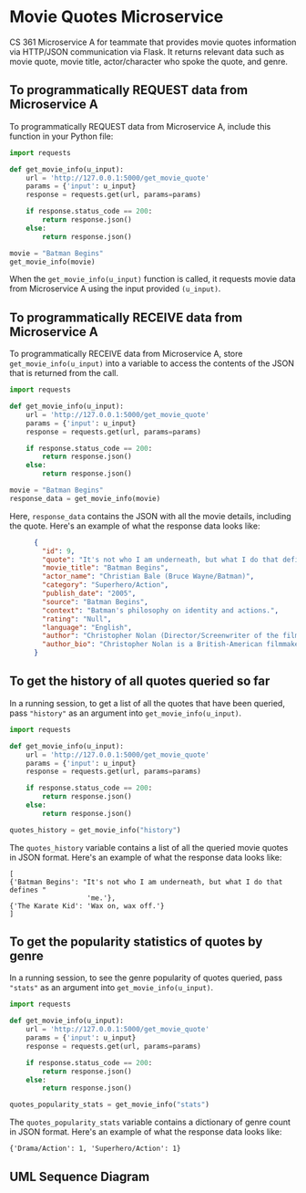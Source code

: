# Movie Quotes Microservice

CS 361 Microservice A for teammate that provides movie quotes information via HTTP/JSON communication via Flask. It 
returns relevant data such as movie quote, movie title, actor/character who spoke the quote, and genre. 

## To programmatically REQUEST data from Microservice A
To programmatically REQUEST data from Microservice A, include this function in your Python file:

```python
import requests

def get_movie_info(u_input):
    url = 'http://127.0.0.1:5000/get_movie_quote'
    params = {'input': u_input}
    response = requests.get(url, params=params)

    if response.status_code == 200:
        return response.json()
    else:
        return response.json()

movie = "Batman Begins"
get_movie_info(movie)
```
When the `get_movie_info(u_input)` function is called, it requests movie data from Microservice A using the input 
provided `(u_input)`.

## To programmatically RECEIVE data from Microservice A
To programmatically RECEIVE data from Microservice A, store `get_movie_info(u_input)` into a variable to access the 
contents of the JSON that is returned from the call. 

```python
import requests

def get_movie_info(u_input):
    url = 'http://127.0.0.1:5000/get_movie_quote'
    params = {'input': u_input}
    response = requests.get(url, params=params)

    if response.status_code == 200:
        return response.json()
    else:
        return response.json()

movie = "Batman Begins"
response_data = get_movie_info(movie)
```
Here, ```response_data``` contains the JSON with all the movie details, including the quote. Here's an example of what the response data looks
like:

```json
      {
        "id": 9,
        "quote": "It's not who I am underneath, but what I do that defines me.",
        "movie_title": "Batman Begins",
        "actor_name": "Christian Bale (Bruce Wayne/Batman)",
        "category": "Superhero/Action",
        "publish_date": "2005",
        "source": "Batman Begins",
        "context": "Batman's philosophy on identity and actions.",
        "rating": "Null",
        "language": "English",
        "author": "Christopher Nolan (Director/Screenwriter of the film)",
        "author_bio": "Christopher Nolan is a British-American filmmaker known for his work in the Batman trilogy."
      }
```

## To get the history of all quotes queried so far
In a running session, to get a list of all the quotes that have been queried, pass ```"history"``` as an argument into 
```get_movie_info(u_input)```.

```python
import requests

def get_movie_info(u_input):
    url = 'http://127.0.0.1:5000/get_movie_quote'
    params = {'input': u_input}
    response = requests.get(url, params=params)

    if response.status_code == 200:
        return response.json()
    else:
        return response.json()

quotes_history = get_movie_info("history")
```

The ```quotes_history``` variable contains a list of all the queried movie quotes in JSON format. Here's an example of what the
response data looks like:
```
[
{'Batman Begins': "It's not who I am underneath, but what I do that defines "
                   'me.'},
{'The Karate Kid': 'Wax on, wax off.'}
]
```

## To get the popularity statistics of quotes by genre
In a running session, to see the genre popularity of quotes queried, pass ```"stats"``` as an argument into 
```get_movie_info(u_input)```.

```python
import requests

def get_movie_info(u_input):
    url = 'http://127.0.0.1:5000/get_movie_quote'
    params = {'input': u_input}
    response = requests.get(url, params=params)

    if response.status_code == 200:
        return response.json()
    else:
        return response.json()

quotes_popularity_stats = get_movie_info("stats")
```

The ```quotes_popularity_stats``` variable contains a dictionary of genre count in JSON format. Here's an example of 
what the response data looks like:
```
{'Drama/Action': 1, 'Superhero/Action': 1}
```

## UML Sequence Diagram 